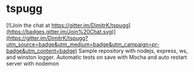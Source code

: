 # tspugg

[![Join the chat at https://gitter.im/DimitrK/tspugg](https://badges.gitter.im/Join%20Chat.svg)](https://gitter.im/DimitrK/tspugg?utm_source=badge&utm_medium=badge&utm_campaign=pr-badge&utm_content=badge)
Sample repository with nodejs, express, ws, and winston logger. Automatic tests on save with Mocha and auto restart server with nodemon
